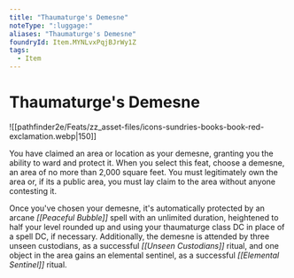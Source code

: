 ```yaml
---
title: "Thaumaturge's Demesne"
noteType: ":luggage:"
aliases: "Thaumaturge's Demesne"
foundryId: Item.MYNLvxPqjBJrWy1Z
tags:
  - Item
---
```


# Thaumaturge's Demesne
![[pathfinder2e/Feats/zz_asset-files/icons-sundries-books-book-red-exclamation.webp|150]]

You have claimed an area or location as your demesne, granting you the ability to ward and protect it. When you select this feat, choose a demesne, an area of no more than 2,000 square feet. You must legitimately own the area or, if its a public area, you must lay claim to the area without anyone contesting it.

Once you've chosen your demesne, it's automatically protected by an arcane _[[Peaceful Bubble]]_ spell with an unlimited duration, heightened to half your level rounded up and using your thaumaturge class DC in place of a spell DC, if necessary. Additionally, the demesne is attended by three unseen custodians, as a successful _[[Unseen Custodians]]_ ritual, and one object in the area gains an elemental sentinel, as a successful _[[Elemental Sentinel]]_ ritual.
